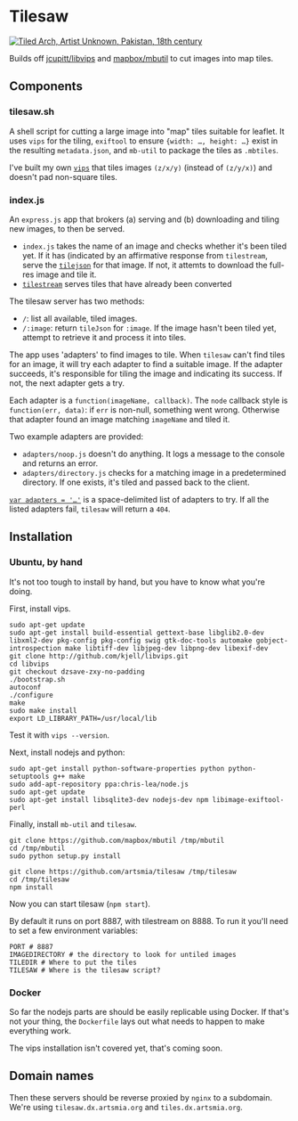 # Tilesaw

[![Tiled Arch, Artist Unknown, Pakistan, 18th
century](./tiles.jpg)](https://collections.artsmia.org/index.php?page=detail&id=99789)

Builds off [jcupitt/libvips](//github.com/jcupitt/libvips) and
[mapbox/mbutil](//github.com/mapbox/mbutil) to cut images
into map tiles.

## Components

### tilesaw.sh

A shell script for cutting a large image into "map" tiles suitable for
leaflet. It uses `vips` for the tiling, `exiftool` to ensure `{width: …,
height: …}` exist in the resulting `metadata.json`, and `mb-util` to
package the tiles as `.mbtiles`.

I've built my own [`vips`]() that tiles images `(z/x/y)` (instead of
`(z/y/x)`) and doesn't pad non-square tiles.

### index.js

An `express.js` app that brokers (a) serving and (b) downloading and
tiling new images, to then be served.

* `index.js`  takes the name of an image and checks whether it's been
  tiled yet. If it has (indicated by an affirmative response from
  `tilestream`, serve the [`tilejson`][] for that image. If not, it
  attemts to download the full-res image and tile it.
* [`tilestream`][] serves tiles that have already been converted

The tilesaw server has two methods:

* `/`: list all available, tiled images.
* `/:image`: return `tileJson` for `:image`. If the image hasn't been
  tiled yet, attempt to retrieve it and process it into tiles.

The app uses 'adapters' to find images to tile. When `tilesaw` can't
find tiles for an image, it will try each adapter to find a suitable
image. If the adapter succeeds, it's responsible for tiling the image
and indicating its success. If not, the next adapter gets a try.

Each adapter is a `function(imageName, callback)`. The `node` callback
style is `function(err, data)`: if `err` is non-null, something went
wrong. Otherwise that adapter found an image matching `imageName` and
tiled it.

Two example adapters are provided:

* `adapters/noop.js` doesn't do anything. It logs a message to the
  console and returns an error.
* `adapters/directory.js` checks for a matching image in a predetermined
  directory. If one exists, it's tiled and passed back to the client.

[`var adapters = '…'`](https://github.com/kjell/tilesaw/blob/9d3f5f3efa6b317197b7e95be3c8b76530eda788/index.js#L8) is a space-delimited list of adapters to try. If all the listed adapters fail, `tilesaw` will return a `404`.

## Installation

### Ubuntu, by hand

It's not too tough to install by hand, but you have to know what you're
doing.

First, install vips.

```
sudo apt-get update
sudo apt-get install build-essential gettext-base libglib2.0-dev libxml2-dev pkg-config pkg-config swig gtk-doc-tools automake gobject-introspection make libtiff-dev libjpeg-dev libpng-dev libexif-dev
git clone http://github.com/kjell/libvips.git
cd libvips
git checkout dzsave-zxy-no-padding
./bootstrap.sh
autoconf
./configure
make
sudo make install
export LD_LIBRARY_PATH=/usr/local/lib
```

Test it with `vips --version`.

Next, install nodejs and python:

```
sudo apt-get install python-software-properties python python-setuptools g++ make
sudo add-apt-repository ppa:chris-lea/node.js
sudo apt-get update
sudo apt-get install libsqlite3-dev nodejs-dev npm libimage-exiftool-perl
```

Finally, install `mb-util` and `tilesaw`.

```
git clone https://github.com/mapbox/mbutil /tmp/mbutil
cd /tmp/mbutil
sudo python setup.py install

git clone https://github.com/artsmia/tilesaw /tmp/tilesaw
cd /tmp/tilesaw
npm install
```

Now you can start tilesaw (`npm start`).

By default it runs on port 8887, with tilestream on 8888. To run it
you'll need to set a few environment variables:

```
PORT # 8887
IMAGEDIRECTORY # the directory to look for untiled images
TILEDIR # Where to put the tiles
TILESAW # Where is the tilesaw script?
```

### Docker

So far the nodejs parts are should be easily replicable using Docker. If
that's not your thing, the `Dockerfile` lays out what needs to happen to
make everything work.

The vips installation isn't covered yet, that's coming soon.

## Domain names

Then these servers should be reverse proxied by `nginx` to a subdomain.
We're using `tilesaw.dx.artsmia.org` and `tiles.dx.artsmia.org`.

[`vips`]: https://github.com/kjell/libvips/commits/dzsave-zxy-no-padding
[`tilestream`]: https://github.com/mapbox/tilestream
[`tilejson`]: https://github.com/mapbox/tilejson-spec
